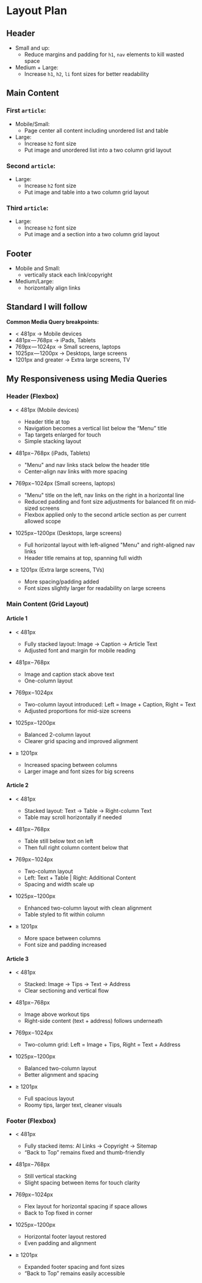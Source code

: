 # Layout Plan

## Header
- Small and up: 
  - Reduce margins and padding for `h1`, `nav` elements to kill wasted space
- Medium + Large: 
  - Increase `h1`, `h2`, `li` font sizes for better readability

## Main Content
### First `article`:
- Mobile/Small:
  - Page center all content including unordered list and table 
- Large: 
  - Increase `h2` font size
  - Put image and unordered list into a two column grid layout

### Second `article`:
- Large: 
  - Increase `h2` font size
  - Put image and table into a two column grid layout

### Third `article`:
- Large: 
  - Increase `h2` font size
  - Put image and a section into a two column grid layout

## Footer
- Mobile and Small:
  - vertically stack each link/copyright
- Medium/Large:
  - horizontally align links

## Standard I will follow
**Common Media Query breakpoints:**
* < 481px -> Mobile devices
* 481px — 768px -> iPads, Tablets
* 769px — 1024px -> Small screens, laptops
* 1025px — 1200px -> Desktops, large screens
* 1201px and greater -> Extra large screens, TV

## My Responsiveness using Media Queries
### Header (Flexbox)
- < 481px (Mobile devices)
  - Header title at top  
  - Navigation becomes a vertical list below the “Menu” title  
  - Tap targets enlarged for touch  
  - Simple stacking layout

- 481px – 768px (iPads, Tablets)
  - "Menu" and nav links stack below the header title  
  - Center-align nav links with more spacing

- 769px – 1024px (Small screens, laptops)
  - "Menu" title on the left, nav links on the right in a horizontal line  
  - Reduced padding and font size adjustments for balanced fit on mid-sized screens
  - Flexbox applied only to the second article section as per current allowed scope

- 1025px – 1200px (Desktops, large screens)
  - Full horizontal layout with left-aligned "Menu" and right-aligned nav links  
  - Header title remains at top, spanning full width

- ≥ 1201px (Extra large screens, TVs)
  - More spacing/padding added  
  - Font sizes slightly larger for readability on large screens

### Main Content (Grid Layout)
#### Article 1
- < 481px
  - Fully stacked layout: Image → Caption → Article Text  
  - Adjusted font and margin for mobile reading

- 481px – 768px
  - Image and caption stack above text  
  - One-column layout

- 769px – 1024px
  - Two-column layout introduced: Left = Image + Caption, Right = Text  
  - Adjusted proportions for mid-size screens

- 1025px – 1200px
  - Balanced 2-column layout  
  - Clearer grid spacing and improved alignment

- ≥ 1201px
  - Increased spacing between columns  
  - Larger image and font sizes for big screens

#### Article 2
- < 481px
  - Stacked layout: Text → Table → Right-column Text  
  - Table may scroll horizontally if needed

- 481px – 768px
  - Table still below text on left  
  - Then full right column content below that

- 769px – 1024px
  - Two-column layout  
  - Left: Text + Table | Right: Additional Content  
  - Spacing and width scale up

- 1025px – 1200px
  - Enhanced two-column layout with clean alignment  
  - Table styled to fit within column

- ≥ 1201px
  - More space between columns  
  - Font size and padding increased

#### Article 3
- < 481px
  - Stacked: Image → Tips → Text → Address  
  - Clear sectioning and vertical flow

- 481px – 768px
  - Image above workout tips  
  - Right-side content (text + address) follows underneath

- 769px – 1024px
  - Two-column grid: Left = Image + Tips, Right = Text + Address

- 1025px – 1200px
  - Balanced two-column layout  
  - Better alignment and spacing

- ≥ 1201px
  - Full spacious layout  
  - Roomy tips, larger text, cleaner visuals

### Footer (Flexbox)
- < 481px
  - Fully stacked items: AI Links → Copyright →
    Sitemap  
  - “Back to Top” remains fixed and thumb-friendly

- 481px – 768px
  - Still vertical stacking  
  - Slight spacing between items for touch clarity

- 769px – 1024px
  - Flex layout for horizontal spacing if space allows  
  - Back to Top fixed in corner

- 1025px – 1200px
  - Horizontal footer layout restored  
  - Even padding and alignment

- ≥ 1201px
  - Expanded footer spacing and font sizes  
  - “Back to Top” remains easily accessible